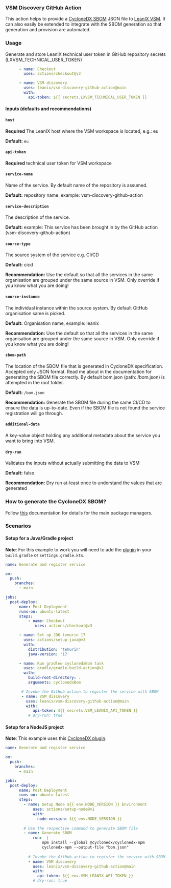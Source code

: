 ### VSM Discovery GitHub Action
This action helps to provide a [CycloneDX SBOM](https://cyclonedx.org/specification/overview/) JSON file to [LeanIX VSM](https://docs-vsm.leanix.net/docs/software-bill-of-materials). It can also easily be extended to integrate with the SBOM generation so that generation and provision are automated.

### Usage

Generate and store LeanIX technical user token in GitHub repository secrets (LXVSM_TECHNICAL_USER_TOKEN)

```yaml
      - name: Checkout
        uses: actions/checkout@v3

      - name: VSM discovery
        uses: leanix/vsm-discovery-github-action@main
        with:
          api-token: ${{ secrets.LXVSM_TECHNICAL_USER_TOKEN }}
```

#### Inputs (defaults and recommendations)

#### `host`
**Required** The LeanIX host where the VSM workspace is located, e.g.: eu

**Default:** `eu`

#### `api-token`
**Required** technical user token for VSM workspace

#### `service-name`
Name of the service. By default name of the repository is assumed.

**Default:** repository name. example: vsm-discovery-github-action

#### `service-description`
The description of the service.

**Default:** example: This service has been brought in by the GitHub action (vsm-discovery-github-action)

#### `source-type`
The source system of the service e.g. CI/CD

**Default:** cicd

**Recommendation:** Use the default so that all the services in the same organisation are grouped under the same source in VSM. Only override if you know what you are doing!

#### `source-instance`
The individual instance within the source system. By default GitHub organisation same is picked.

**Default:** Organisation name, example: leanix

**Recommendation:** Use the default so that all the services in the same organisation are grouped under the same source in VSM. Only override if you know what you are doing!

#### `sbom-path`
The location of the SBOM file that is generated in CycloneDX specification. Accepted only JSON format. Read me about in the documentation for generating the SBOM file correctly. By default bom.json (path: /bom.json) is attempted in the root folder.

**Default:** `/bom.json`

**Recommendation:** Generate the SBOM file during the same CI/CD to ensure the data is up-to-date. Even if the SBOM file is not found the service registration will go through.

#### `additional-data`
A key-value object holding any additional metadata about the service you want to bring into VSM.

#### `dry-run`
Validates the inputs without actually submitting the data to VSM

**Default:** false

**Recommendation:** Dry run at-least once to understand the values that are generated


### How to generate the CycloneDX SBOM?
Follow [this](https://docs-vsm.leanix.net/docs/setting-up-the-cyclonedx-sbom-generation) documentation for details for the main package managers.

 ### Scenarios

 #### Setup for a Java/Gradle project

**Note**: For this example to work you will need to add the [plugin](https://docs-vsm.leanix.net/docs/setting-up-the-cyclonedx-sbom-generation#gradle--kotlin) in your `build.gradle` or `settings.gradle.kts`.

```yaml
name: Generate and register service

on:
  push:
    branches:
      - main

jobs:
  post-deploy:
      name: Post Deployment
      runs-on: ubuntu-latest
      steps:
          - name: Checkout
             uses: actions/checkout@v3

      - name: Set up JDK temurin 17
        uses: actions/setup-java@v3
        with:
          distribution: 'temurin'
          java-version: '17'

      - name: Run gradlew cyclonedxBom task
        uses: gradle/gradle-build-action@v2
        with:
          build-root-directory: .
          arguments: cyclonedxBom

       # Invoke the GitHub action to register the service with SBOM
       - name: VSM discovery
         uses: leanix/vsm-discovery-github-action@main
         with:
            api-token: ${{ secrets.VSM_LEANIX_API_TOKEN }}
          # dry-run: true
```

#### Setup for a NodeJS project

**Note**: This example uses this [CycloneDX plugin](https://docs-vsm.leanix.net/docs/setting-up-the-cyclonedx-sbom-generation#npm).

```yaml
name: Generate and register service

on:
  push:
    branches:
      - main

jobs:
  post-deploy:
      name: Post Deployment
      runs-on: ubuntu-latest
      steps:
        - name: Setup Node ${{ env.NODE_VERSION }} Environment
            uses: actions/setup-node@v1
            with:
              node-version: ${{ env.NODE_VERSION }}
        
        # Use the respective command to generate SBOM file
        - name: Generate SBOM
            run:  |
                npm install --global @cyclonedx/cyclonedx-npm
                cyclonedx-npm --output-file "bom.json"
        
          # Invoke the GitHub action to register the service with SBOM
          - name: VSM discovery
            uses: leanix/vsm-discovery-github-action@main
            with:
              api-token: ${{ env.VSM_LEANIX_API_TOKEN }}
            # dry-run: true
```